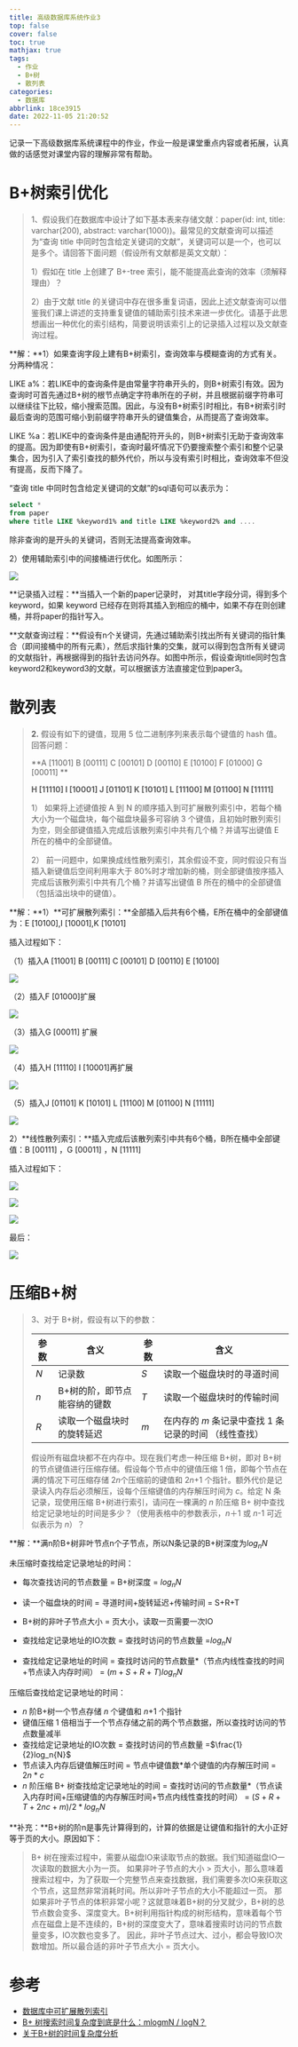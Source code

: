 ```yaml
---
title: 高级数据库系统作业3
top: false
cover: false
toc: true
mathjax: true
tags:
  - 作业
  - B+树
  - 散列表
categories:
  - 数据库
abbrlink: 18ce3915
date: 2022-11-05 21:20:52
---
```



记录一下高级数据库系统课程中的作业，作业一般是课堂重点内容或者拓展，认真做的话感觉对课堂内容的理解非常有帮助。

<!--more-->

# B+树索引优化

> 1、假设我们在数据库中设计了如下基本表来存储文献：paper(id: int, title: varchar(200), abstract: varchar(1000))。最常见的文献查询可以描述为“查询 title 中同时包含给定关键词的文献”，关键词可以是一个，也可以是多个。请回答下面问题（假设所有文献都是英文文献）：
>
> 1）假如在 title 上创建了 B+-tree 索引，能不能提高此查询的效率（须解释理由）？
>
> 2）由于文献 title 的关键词中存在很多重复词语，因此上述文献查询可以借鉴我们课上讲述的支持重复键值的辅助索引技术来进一步优化。请基于此思想画出一种优化的索引结构，简要说明该索引上的记录插入过程以及文献查询过程。

**解：**1）如果查询字段上建有B+树索引，查询效率与模糊查询的方式有关。分两种情况：

LIKE a%：若LIKE中的查询条件是由常量字符串开头的，则B+树索引有效。因为查询时可首先通过B+树的根节点确定字符串所在的子树，并且根据前缀字符串可以继续往下比较，缩小搜索范围。因此，与没有B+树索引时相比，有B+树索引时最后查询的范围可缩小到前缀字符串开头的键值集合，从而提高了查询效率。

LIKE %a：若LIKE中的查询条件是由通配符开头的，则B+树索引无助于查询效率的提高。因为即使有B+树索引，查询时最坏情况下仍要搜索整个索引和整个记录集合，因为引入了索引查找的额外代价，所以与没有索引时相比，查询效率不但没有提高，反而下降了。

“查询 title 中同时包含给定关键词的文献”的sql语句可以表示为：

```sql
select * 
from paper
where title LIKE %keyword1% and title LIKE %keyword2% and ....
```

除非查询的是开头的关键词，否则无法提高查询效率。

2）使用辅助索引中的间接桶进行优化。如图所示：

![](adbs-hw3/index.drawio.svg)

**记录插入过程：**当插入一个新的paper记录时， 对其title字段分词，得到多个keyword，如果 keyword 已经存在则将其插入到相应的桶中，如果不存在则创建桶，并将paper的指针写入。 

**文献查询过程：**假设有n个关键词，先通过辅助索引找出所有关键词的指针集合（即间接桶中的所有元素），然后求指针集的交集，就可以得到包含所有关键词的文献指针，再根据得到的指针去访问外存。如图中所示，假设查询title同时包含keyword2和keyword3的文献，可以根据该方法直接定位到paper3。

# 散列表

> **2.**  假设有如下的键值，现用 5 位二进制序列来表示每个键值的 hash 值。回答问题： 
>
> **A [11001] B [00111]  C [00101]  D [00110]  E [10100] F [01000]   G [00011] **
>
> **H [11110]   I [10001] J [01101]   K [10101]  L [11100] M [01100] N [11111]**
>
> 1） 如果将上述键值按 A 到 N 的顺序插入到可扩展散列索引中，若每个桶大小为一个磁盘块，每个磁盘块最多可容纳 3 个键值，且初始时散列索引为空，则全部键值插入完成后该散列索引中共有几个桶？并请写出键值 E 所在的桶中的全部键值。
>
> 2） 前一问题中，如果换成线性散列索引，其余假设不变，同时假设只有当插入新键值后空间利用率大于 80%时才增加新的桶，则全部键值按序插入完成后该散列索引中共有几个桶？并请写出键值 B 所在的桶中的全部键值（包括溢出块中的键值）。

 **解：**1）**可扩展散列索引：**全部插入后共有6个桶，E所在桶中的全部键值为：E [10100],I [10001],K [10101]

插入过程如下：

（1）插入A [11001] B [00111]  C [00101]  D [00110]  E [10100]

![](adbs-hw3/h1.svg)

（2）插入F [01000]扩展

![](adbs-hw3/h2.svg)

（3）插入G [00011] 扩展

![](adbs-hw3/h3.svg)

（4）插入H [11110]   I [10001]再扩展

![](adbs-hw3/h4.svg)

（5）插入J [01101]   K [10101]  L [11100] M [01100] N [11111]

![](adbs-hw3/h5.svg)

2）**线性散列索引：**插入完成后该散列索引中共有6个桶，B所在桶中全部键值：B [00111] ，G [00011] ，N [11111]

插入过程如下：

![](adbs-hw3/line1.svg)

![](adbs-hw3/line2.svg)

![](adbs-hw3/line3.svg)

最后：

![](adbs-hw3/line4.svg)

# 压缩B+树

> 3、对于 B+树，假设有以下的参数：
>
> | **参数** | **含义**                     | **参数** | **含义**                                               |
> | -------- | ---------------------------- | -------- | ------------------------------------------------------ |
> | *N*      | 记录数                       | *S*      | 读取一个磁盘块时的寻道时间                             |
> | *n*      | B+树的阶，即节点能容纳的键数 | *T*      | 读取一个磁盘块时的传输时间                             |
> | *R*      | 读取一个磁盘块时的旋转延迟   | *m*      | 在内存的 *m* 条记录中查找 1 条记录的时间  （线性查找） |
>
> 假设所有磁盘块都不在内存中。现在我们考虑一种压缩 B+树，即对 B+树的节点键值进行压缩存储。假设每个节点中的键值压缩 1 倍，即每个节点在满的情况下可压缩存储 2*n*个压缩前的键值和 2*n*+1 个指针。额外代价是记录读入内存后必须解压，设每个压缩键值的内存解压时间为 *c*。给定 N 条记录，现使用压缩 B+树进行索引，请问在一棵满的 *n* 阶压缩 B+ 树中查找给定记录地址的时间是多少？（使用表格中的参数表示，*n*＋1 或 *n*-1 可近似表示为 *n*）？

**解：**满n阶B+树非叶节点n个子节点，所以N条记录的B+树深度为$log_n{N}$

未压缩时查找给定记录地址的时间：

- 每次查找访问的节点数量 = B+树深度 = $log_n{N}$
- 读一个磁盘块的时间 = 寻道时间+旋转延迟+传输时间 = S+R+T
- B+树的非叶子节点大小 = 页大小，读取一页需要一次IO

- 查找给定记录地址的IO次数 = 查找时访问的节点数量 =$log_n{N}$
- 查找给定记录地址的时间 =  查找时访问的节点数量*（节点内线性查找的时间+节点读入内存时间） = $(m+S+R+T)log_n{N}$

压缩后查找给定记录地址的时间：

- *n* 阶B+树一个节点存储 *n* 个键值和 *n*+1 个指针 
- 键值压缩 1 倍相当于一个节点存储之前的两个节点数据，所以查找时访问的节点数量减半
- 查找给定记录地址的IO次数 = 查找时访问的节点数量 =$\frac{1}{2}log_n{N}$
- 节点读入内存后键值解压时间 = 节点中键值数\*单个键值的内存解压时间 = $2n*c$
- *n* 阶压缩 B+ 树查找给定记录地址的时间 =  查找时访问的节点数量\*（节点读入内存时间+压缩键值的内存解压时间+节点内线性查找的时间） = $(S+R+T+2nc+m)/2*log_n{N}$

**补充：**B+树的阶n是事先计算得到的，计算的依据是让键值和指针的大小正好等于页的大小。原因如下：

> B+ 树在搜索过程中，需要从磁盘IO来读取节点的数据。我们知道磁盘IO一次读取的数据大小为一页。
> 如果非叶子节点的大小 > 页大小，那么意味着搜索过程中，为了获取一个完整节点来查找数据，我们需要多次IO来获取这个节点，这显然非常消耗时间。所以非叶子节点的大小不能超过一页。
> 那如果非叶子节点的体积非常小呢？这就意味着B+树的分叉就少，B+树的总节点数会变多、深度变大。B+树利用指针构成的树形结构，意味着每个节点在磁盘上是不连续的，B+树的深度变大了，意味着搜索时访问的节点数量变多，IO次数也变多了。
> 因此，非叶子节点过大、过小，都会导致IO次数增加。所以最合适的非叶子节点大小 = 页大小。

# 参考

- [数据库中可扩展散列索引](https://blog.csdn.net/weixin_45457983/article/details/103646162)
- [B+ 树搜索时间复杂度到底是什么：mlogmN / logN？](https://zhuanlan.zhihu.com/p/402951795)
- [关于B+树的时间复杂度分析](https://blog.csdn.net/wufeifan_learner/article/details/109724836)